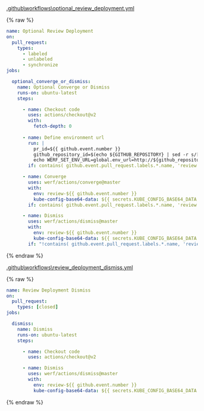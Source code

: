 <div class="details active">
<a href="javascript:void(0)" class="details__summary">.github\workflows\optional_review_deployment.yml</a>
<div class="details__content" markdown="1">

{% raw %}
```yaml
name: Optional Review Deployment
on:
  pull_request:
    types:
      - labeled
      - unlabeled
      - synchronize
jobs:

  optional_converge_or_dismiss:
    name: Optional Converge or Dismiss
    runs-on: ubuntu-latest
    steps:

      - name: Checkout code
        uses: actions/checkout@v2
        with:
          fetch-depth: 0
      
      - name: Define environment url
        run: |
          pr_id=${{ github.event.number }}
          github_repository_id=$(echo ${GITHUB_REPOSITORY} | sed -r s/[^a-zA-Z0-9]+/-/g | sed -r s/^-+\|-+$//g | tr A-Z a-z)
          echo WERF_SET_ENV_URL=global.env_url=http://${github_repository_id}-${pr_id}.kube.DOMAIN >> $GITHUB_ENV
        if: contains( github.event.pull_request.labels.*.name, 'review' )

      - name: Converge
        uses: werf/actions/converge@master
        with:
          env: review-${{ github.event.number }}
          kube-config-base64-data: ${{ secrets.KUBE_CONFIG_BASE64_DATA }}
        if: contains( github.event.pull_request.labels.*.name, 'review' )

      - name: Dismiss
        uses: werf/actions/dismiss@master
        with:
          env: review-${{ github.event.number }}
          kube-config-base64-data: ${{ secrets.KUBE_CONFIG_BASE64_DATA }}
        if: "!contains( github.event.pull_request.labels.*.name, 'review' )"
```
{% endraw %}

</div>
</div>

<div class="details active">
<a href="javascript:void(0)" class="details__summary">.github\workflows\review_deployment_dismiss.yml</a>
<div class="details__content" markdown="1">

{% raw %}
```yaml
name: Review Deployment Dismiss
on:
  pull_request:
    types: [closed]
jobs:

  dismiss:
    name: Dismiss
    runs-on: ubuntu-latest
    steps:

      - name: Checkout code
        uses: actions/checkout@v2

      - name: Dismiss
        uses: werf/actions/dismiss@master
        with:
          env: review-${{ github.event.number }}
          kube-config-base64-data: ${{ secrets.KUBE_CONFIG_BASE64_DATA }}
```
{% endraw %}

</div>
</div>